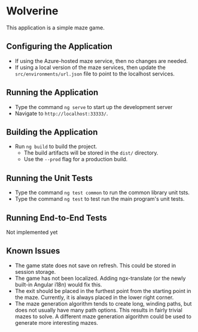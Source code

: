 # Wolverine

This application is a simple maze game.

## Configuring the Application

- If using the Azure-hosted maze service, then no changes are needed.
- If using a local version of the maze services, then update the `src/environments/url.json` file to point to the localhost services.

## Running the Application

- Type the command `ng serve` to start up the development server
- Navigate to `http://localhost:33333/`. 


## Building the Application

- Run `ng build` to build the project. 
  - The build artifacts will be stored in the `dist/` directory.
  - Use the `--prod` flag for a production build.

## Running the Unit Tests

- Type the command `ng test common` to run the common library unit tsts.
- Type the command `ng test` to test run the main program's unit tests.

## Running End-to-End Tests

Not implemented yet

## Known Issues

- The game state does not save on refresh.  This could be stored in session storage.
- The game has not been localized.  Adding ngx-translate (or the newly built-in Angular i18n) would fix this.
- The exit should be placed in the furthest point from the starting point in the maze.  Currently, it is always placed in the lower right corner.
- The maze generation algorithm tends to create long, winding paths, but does not usually have many path options.  This results in fairly trivial mazes to solve.  A different maze generation algorithm could be used to generate more interesting mazes.
